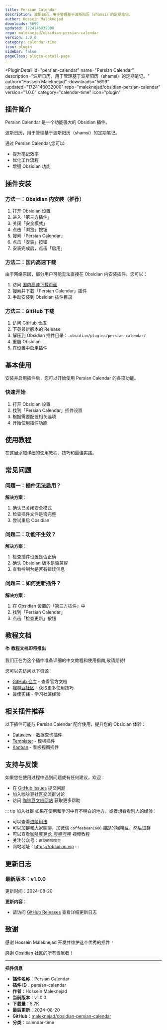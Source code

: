 ```yaml
---
title: Persian Calendar
description: 波斯日历，用于管理基于波斯阳历（shamsi）的定期笔记。
author: Hossein Maleknejad
downloads: 5699
updated: 1724146032000
repo: maleknejad/obsidian-persian-calendar
version: 1.0.0
category: calendar-time
icon: plugin
sidebar: false
pageClass: plugin-detail-page
---
```


<PluginDetail
  id="persian-calendar"
  name="Persian Calendar"
  description="波斯日历，用于管理基于波斯阳历（shamsi）的定期笔记。"
  author="Hossein Maleknejad"
  :downloads="5699"
  :updated="1724146032000"
  repo="maleknejad/obsidian-persian-calendar"
  version="1.0.0"
  category="calendar-time"
  icon="plugin"
>

<!-- AUTO_GENERATED_START -->
## 插件简介

Persian Calendar 是一个功能强大的 Obsidian 插件。

波斯日历，用于管理基于波斯阳历（shamsi）的定期笔记。

通过 Persian Calendar,您可以:

- 提升笔记效率
- 优化工作流程
- 增强 Obsidian 功能

<!-- AUTO_GENERATED_END -->

<!-- AUTO_GENERATED_START -->
## 插件安装

### 方法一：Obsidian 内安装（推荐）

1. 打开 Obsidian 设置
2. 进入「第三方插件」
3. 关闭「安全模式」
4. 点击「浏览」按钮
5. 搜索「Persian Calendar」
6. 点击「安装」按钮
7. 安装完成后，点击「启用」

### 方法二：国内高速下载

由于网络原因，部分用户可能无法直接在 Obsidian 内安装插件。您可以：

1. 访问 [国内高速下载页面](/zh/documentation/obsidian-plugins-download.html)
2. 搜索并下载「Persian Calendar」插件
3. 手动安装到 Obsidian 插件目录

### 方法三：GitHub 下载

1. 访问 [GitHub 仓库](https://github.com/maleknejad/obsidian-persian-calendar)
2. 下载最新版本的 Release
3. 解压到 Obsidian 插件目录：`.obsidian/plugins/persian-calendar/`
4. 重启 Obsidian
5. 在设置中启用插件

## 基本使用

安装并启用插件后，您可以开始使用 Persian Calendar 的各项功能。

### 快速开始

1. 打开 Obsidian 设置
2. 找到「Persian Calendar」插件设置
3. 根据需要配置相关选项
4. 开始使用插件功能

<!-- AUTO_GENERATED_END -->

<!-- CUSTOM_CONTENT_START:tutorial -->
## 使用教程

在这里添加详细的使用教程、技巧和最佳实践。

<!-- CUSTOM_CONTENT_END:tutorial -->

<!-- SHARED_CONTENT_START -->
## 常见问题

### 问题一：插件无法启用？

**解决方案**：
1. 确认已关闭安全模式
2. 检查插件文件是否完整
3. 尝试重启 Obsidian

### 问题二：功能不生效？

**解决方案**：
1. 检查插件设置是否正确
2. 确认 Obsidian 版本是否兼容
3. 查看控制台是否有错误信息

### 问题三：如何更新插件？

**解决方案**：
1. 在 Obsidian 设置的「第三方插件」中
2. 找到「Persian Calendar」
3. 点击「检查更新」按钮

## 教程文档

📚 **教程文档即将推出**

我们正在为这个插件准备详细的中文教程和使用指南,敬请期待!

您可以先访问以下资源：
- [GitHub 仓库](https://github.com/maleknejad/obsidian-persian-calendar) - 查看官方文档
- [咖啡豆社区](/zh/bases/) - 获取更多使用技巧
- [最佳实践](/zh/best-practices/) - 学习社区经验

## 相关插件推荐

以下插件可能与 Persian Calendar 配合使用，提升您的 Obsidian 体验：

- [Dataview](/zh/plugins/dataview.html) - 数据查询插件
- [Templater](/zh/plugins/templater-obsidian.html) - 模板插件
- [Kanban](/zh/plugins/obsidian-kanban.html) - 看板视图插件

## 支持与反馈

如果您在使用过程中遇到问题或有任何建议，欢迎：

- 在 [GitHub Issues](https://github.com/maleknejad/obsidian-persian-calendar/issues) 提交问题
- 加入咖啡豆社区交流群讨论
- 访问 [咖啡豆文档网站](https://obsidian.vip) 获取更多帮助

::: tip 加入社群
如果在使用和学习中有不明白的地方，或者想看看别人的经验：
- 可以查看[进阶用法](/zh/advanced)
- 可以加群和大家聊聊，加微信 `coffeebean1688` 蹦跶的咖啡豆，然后进群
- 可以查看[咖啡豆豆龙_哔哩哔哩](https://space.bilibili.com/618777356) 视频教程
- 关注公众号：`蹦跶的咖啡豆`
- 网站地址：https://obsidian.vip
:::
<!-- SHARED_CONTENT_END -->

<!-- AUTO_GENERATED_START -->
## 更新日志

### 最新版本：v1.0.0

更新时间：2024-08-20

**更新内容**：
- 请访问 [GitHub Releases](https://github.com/maleknejad/obsidian-persian-calendar/releases) 查看详细更新日志

## 致谢

感谢 Hossein Maleknejad 开发并维护这个优秀的插件！

感谢 Obsidian 社区的所有贡献者！

---

**插件信息**
- **插件名称**：Persian Calendar
- **插件 ID**：persian-calendar
- **作者**：Hossein Maleknejad
- **当前版本**：v1.0.0
- **下载量**：5.7K
- **最后更新**：2024-08-20
- **GitHub**：[maleknejad/obsidian-persian-calendar](https://github.com/maleknejad/obsidian-persian-calendar)
- **分类**：calendar-time
<!-- AUTO_GENERATED_END -->

</PluginDetail>

